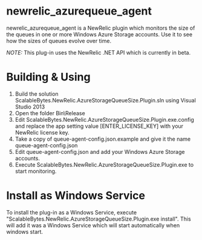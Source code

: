 newrelic_azurequeue_agent
=========================

newrelic_azurequeue_agent is a NewRelic plugin which monitors the size of the queues in one or more Windows Azure Storage accounts. Use it to see how the sizes of queues evolve over time.

*NOTE:* This plug-in uses the NewRelic .NET  API which is currently in beta.

Building & Using
=========================

1. Build the solution ScalableBytes.NewRelic.AzureStorageQueueSize.Plugin.sln using Visual Studio 2013
2. Open the folder Bin\Release
3. Edit ScalableBytes.NewRelic.AzureStorageQueueSize.Plugin.exe.config and replace the app setting value [ENTER_LICENSE_KEY] with your NewRelic license key.
4. Take a copy of queue-agent-config.json.example and give it the name queue-agent-config.json
5. Edit queue-agent-config.json and add your Windows Azure Storage accounts.
6. Execute ScalableBytes.NewRelic.AzureStorageQueueSize.Plugin.exe to start monitoring.


Install as Windows Service
=========================

To install the plug-in as a Windows Service, execute "ScalableBytes.NewRelic.AzureStorageQueueSize.Plugin.exe install". This will add it was a Windows Service which will start automatically when windows start.
